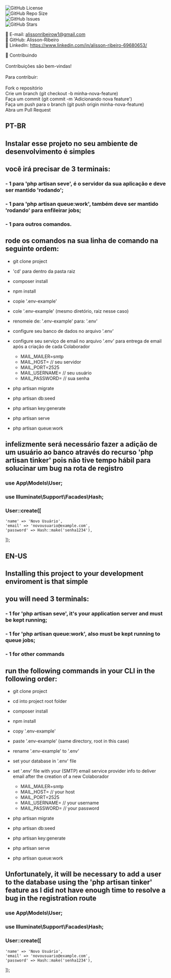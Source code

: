 ![GitHub License](https://img.shields.io/github/license/Alisson-Ribeiro/test?style=flat-square)
<br>
![GitHub Repo Size](https://img.shields.io/github/repo-size/Alisson-Ribeiro/test?style=flat-square)
<br>
![GitHub Issues](https://img.shields.io/github/issues/Alisson-Ribeiro/test?style=flat-square)
<br>
![GitHub Stars](https://img.shields.io/github/stars/Alisson-Ribeiro/test?style=flat-square)
<br>

📧 E-mail: alissonribeirow1@gmail.com
<br>
🐙 GitHub: Alisson-Ribeiro
<br>
💼 LinkedIn: https://www.linkedin.com/in/alisson-ribeiro-69680653/

🤝 Contribuindo
<br>
<br>
Contribuições são bem-vindas!
<br>
<br>
Para contribuir:
<br>
<br>
Fork o repositório
<br>
Crie um branch (git checkout -b minha-nova-feature)
<br>
Faça um commit (git commit -m 'Adicionando nova feature')
<br>
Faça um push para o branch (git push origin minha-nova-feature)
<br>
Abra um Pull Request

## PT-BR
## Instalar esse projeto no seu ambiente de desenvolvimento é simples

## você irá precisar de 3 terminais:

### - 1 para 'php artisan seve', é o servidor da sua aplicação e deve ser mantido 'rodando';
### - 1 para 'php artisan queue:work', também deve ser mantido 'rodando' para enfileirar jobs;
### - 1 para outros comandos.

## rode os comandos na sua linha de comando na seguinte ordem:

- git clone project
- 'cd' para dentro da pasta raiz
- composer install
- npm install
- copie '.env-example'
- cole '.env-example' (mesmo diretório, raiz nesse caso)
- renomeie de: '.env-example' para: '.env'
- configure seu banco de dados no arquivo '.env'
- configure seu serviço de email no arquivo '.env' para entrega de email após a criação de cada Colaborador

  	- MAIL_MAILER=smtp
  	- MAIL_HOST= // seu servidor
  	- MAIL_PORT=2525
  	- MAIL_USERNAME= // seu usuário
  	- MAIL_PASSWORD= // sua senha
  
- php artisan migrate
- php artisan db:seed
- php artisan key:generate
- php artisan serve
- php artisan queue:work

## infelizmente será necessário fazer a adição de um usuário ao banco através do recurso 'php artisan tinker' pois não tive tempo hábil para solucinar um bug na rota de registro
### use App\Models\User;
### use Illuminate\Support\Facades\Hash;

### User::create([
    'name' => 'Novo Usuário',
    'email' => 'novousuario@example.com',
    'password' => Hash::make('senha1234'),
]);


## EN-US
## Installing this project to your development enviroment is that simple

## you will need 3 terminals:

### - 1 for 'php artisan seve', it's your application server and must be kept running;
### - 1 for 'php artisan queue:work', also must be kept running to queue jobs;
### - 1 for other commands

## run the following commands in your CLI in the following order:

- git clone project
- cd into project root folder
- composer install
- npm install
- copy '.env-example'
- paste '.env-example' (same directory, root in this case)
- rename '.env-example' to '.env'
- set your database in '.env' file
- set '.env' file with your (SMTP) email service provider info to deliver email after the creation of a new Colaborador

  	- MAIL_MAILER=smtp
  	- MAIL_HOST= // your host
  	- MAIL_PORT=2525
  	- MAIL_USERNAME= // your username
  	- MAIL_PASSWORD= // your password
  
- php artisan migrate
- php artisan db:seed
- php artisan key:generate
- php artisan serve
- php artisan queue:work

## Unfortunately, it will be necessary to add a user to the database using the 'php artisan tinker' feature as I did not have enough time to resolve a bug in the registration route
### use App\Models\User;
### use Illuminate\Support\Facades\Hash;

### User::create([
    'name' => 'Novo Usuário',
    'email' => 'novousuario@example.com',
    'password' => Hash::make('senha1234'),
]);
